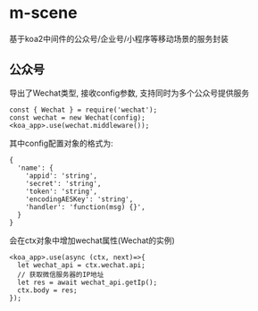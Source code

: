# m-scene
基于koa2中间件的公众号/企业号/小程序等移动场景的服务封装

## 公众号

导出了Wechat类型, 接收config参数, 支持同时为多个公众号提供服务

```
const { Wechat } = require('wechat');
const wechat = new Wechat(config);
<koa_app>.use(wechat.middleware());
```

其中config配置对象的格式为:
```
{
  'name': {
    'appid': 'string',
    'secret': 'string',
    'token': 'string',
    'encodingAESKey': 'string',
    'handler': 'function(msg) {}',
  }
}
```

会在ctx对象中增加wechat属性(Wechat的实例)

```
<koa_app>.use(async (ctx, next)=>{
  let wechat_api = ctx.wechat.api;
  // 获取微信服务器的IP地址
  let res = await wechat_api.getIp();
  ctx.body = res;
});
```